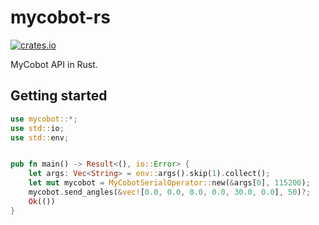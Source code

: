# mycobot-rs
[![crates.io](https://img.shields.io/crates/v/mycobot.svg)](https://crates.io/crates/mycobot)

MyCobot API in Rust.
## Getting started

```rust
use mycobot::*;
use std::io;
use std::env;


pub fn main() -> Result<(), io::Error> {
    let args: Vec<String> = env::args().skip(1).collect();
    let mut mycobot = MyCobotSerialOperator::new(&args[0], 115200);
    mycobot.send_angles(&vec![0.0, 0.0, 0.0, 0.0, 30.0, 0.0], 50)?;
    Ok(())
}
```